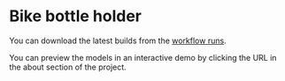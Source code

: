 # Bike bottle holder

You can download the latest builds from the [workflow runs](https://github.com/Yeicor-3d/bikebottleholder/actions/workflows/main.yml).

You can preview the models in an interactive demo by clicking the URL in the about section of the project.